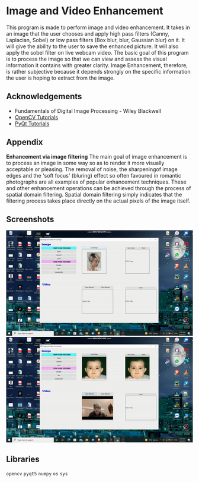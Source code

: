 
# Image and Video Enhancement

This program is made to perform image and video enhancement.
It takes in an image that the user chooses and apply high pass filters (Canny, Laplacian, Sobel) or low pass filters (Box blur, blur, Gaussian blur) on it.
It will give the ability to the user to save the enhanced picture. 
It will also apply the sobel filter on live webcam video. 
The basic goal of this program is to process the image so that we can view and assess the visual information it contains with greater clarity.
Image Enhancement, therefore, is rather subjective because it depends strongly on the specific information the user is hoping to extract from the image.
## Acknowledgements

 - Fundamentals of Digital Image Processing - Wiley Blackwell
 - [OpenCV Tutorials](opencv.org)
 - [PyQt Tutorials](https://realpython.com/python-pyqt-gui-calculator/)


## Appendix

**Enhancement via image filtering**
The main goal of image enhancement is to process an image in some way so as to render it 
more visually acceptable or pleasing. The removal of noise, the sharpeningof image edges and the 'soft focus' (bluring)
effect so often favoured in romantic photographs are all examples of popular enhancement techniques.
These and other enhancement operations can be achieved through the process of spatial domain filtering. 
Spatial domain filtering simply indicates that the filtering process takes place directly on the actual pixels of the image itself.


## Screenshots

![Image Filtering](https://github.com/delaramhamraz73/Image-Video-processing/blob/main/Screenshots/Image%20Filters.gif)
![Video Filtering Filtering](https://github.com/delaramhamraz73/Image-Video-processing/blob/main/Screenshots/Video%20Filter.gif)


## Libraries 

`opencv`
`pyqt5`
`numpy`
`os`
`sys`


